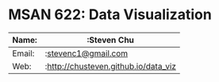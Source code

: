 # MSAN 622: Data Visualization

Name:  | :Steven Chu
--- | ---
Email: | :stevenc1@gmail.com
Web:   | :http://chusteven.github.io/data_viz

